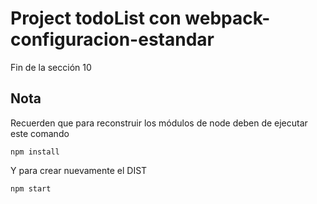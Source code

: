 # Project todoList con webpack-configuracion-estandar
Fin de la sección 10


## Nota
Recuerden que para reconstruir los módulos de node deben de ejecutar este comando

```
npm install
```

Y para crear nuevamente el DIST

```
npm start
```
